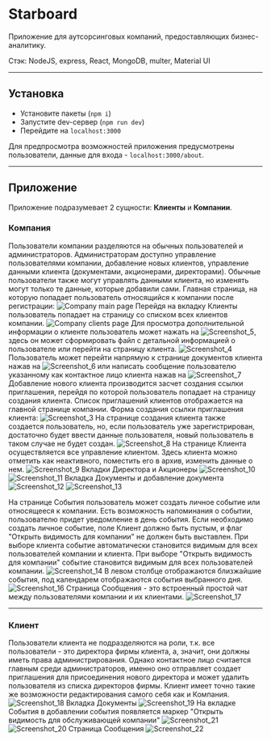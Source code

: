 # Starboard
Приложение для аутсорсинговых компаний, предоставляющих бизнес-аналитику.

Стэк: NodeJS, express, React, MongoDB, multer, Material UI
___
## Установка
- Установите пакеты (`npm i`)
- Запустите dev-сервер (`npm run dev`)
- Перейдите на `localhost:3000`

Для предпросмотра возможностей приложения предусмотрены пользователи, данные для входа - `localhost:3000/about`.
___
## Приложение
Приложение подразумевает 2 сущности: **Клиенты** и **Компании**.

### Компания
Пользователи компании разделяются на обычных пользователей и администраторов. Администраторам доступно управление пользователями компании, добавление новых клиентов, управление данными клиента (документами, акционерами, директорами). Обычные пользователи также могут управлять данными клиента, но изменять могут только те данные, которые добавили сами.
Главная страница, на которую попадает пользователь относящийся к компании после регистрации:
![Company main page](https://user-images.githubusercontent.com/87199667/172190310-df708beb-4016-40f8-8d3a-1c6bb45e159e.png)
Перейдя на вкладку Клиенты пользователь попадает на страницу со списком всех клиентов компании.
![Company clients page](https://user-images.githubusercontent.com/87199667/172193134-098ec606-3ba1-4024-8a8c-9f30b4ba0da6.png)
Для просмотра дополнительной информации о клиенте пользователь может нажать на  ![Screenshot_5](https://user-images.githubusercontent.com/87199667/172195184-ce455e42-49a9-4bb1-88e5-d7052247163b.png), здесь он может сформировать файл с детальной информацией о пользователе или перейти на страницу клиента.
![Screenshot_4](https://user-images.githubusercontent.com/87199667/172196015-13c664e0-0db8-4cae-b706-f5ddce6065b0.png)
Пользователь может перейти напрямую к странице документов клиента нажав на ![Screenshot_6](https://user-images.githubusercontent.com/87199667/172196467-be5d77d0-5091-4742-a2c6-13a0d8b1a0e0.png) или написать сообщение пользователю указанному как контактное лицо клиента нажав на ![Screenshot_7](https://user-images.githubusercontent.com/87199667/172197081-3730c10b-1184-4a0a-acdb-e3719e54d677.png)
Добавление нового клиента производится засчет создания ссылки приглашения, перейдя по которой пользователь попадает на страницу создания клиента. Список приглашений клиентов отображается на главной странице компании. 
Форма создания ссылки приглашения клиента:
![Screenshot_3](https://user-images.githubusercontent.com/87199667/172193947-85ebb0e9-482f-40ae-b58b-6ec3e3811140.png)
На странице создания клиента также создается пользователь, но, если пользователь уже зарегистрирован, достаточно будет ввести данные пользователя, новый пользователь в таком случае не будет создан.
![Screenshot_8](https://user-images.githubusercontent.com/87199667/172198259-59fe24ed-577d-4dc9-b0c1-28ad414a12a9.png)
На странице Клиента осуществляется все управление клиентом. Здесь клиента можно отметить как неактивного, поместить его в архив, изменить данные о нем.
![Screenshot_9](https://user-images.githubusercontent.com/87199667/172200400-b2760bbd-9aef-4748-8d2b-13b86cb68337.png)
Вкладки Директора и Акционеры
![Screenshot_10](https://user-images.githubusercontent.com/87199667/172200948-b31d775c-a7a5-4b75-b960-88b75407d020.png)
![Screenshot_11](https://user-images.githubusercontent.com/87199667/172201060-f6edeb5c-9319-46b9-a972-f61333cda407.png)
Вкладка Документы и добавление документа
![Screenshot_12](https://user-images.githubusercontent.com/87199667/172204787-1a53fa12-8287-464a-8b5d-62dd3b8a9484.png)
![Screenshot_13](https://user-images.githubusercontent.com/87199667/172205008-c346acfb-7e70-4b3e-b6be-df6dbd121fd2.png)

На странице События пользователь может создать личное событие или относящееся к компании. Есть возможность напоминания о событии, пользователю придет уведомление в день события.
Если необходимо создать личное событие, поле Клиент должно быть пустым, и флаг "Открыть видимость для компании" не должен быть выставлен. При выборе клиента событие автоматически становится видимым для всех пользователей компании и клиента.
При выборе "Открыть видимость для компании" событие становится видимым для всех пользователей компании.
![Screenshot_14](https://user-images.githubusercontent.com/87199667/172206504-35516c4d-687f-4a3e-aa9e-44ba915e2f6a.png)
В левом столбце отображаются близжайшие события, под календарем отображаются события выбранного дня.
![Screenshot_16](https://user-images.githubusercontent.com/87199667/172208306-71e65f98-abf6-494a-9de0-61ff08f338d7.png)
Страница Сообщения - это встроенный простой чат между пользователями компании и их клиентами.
![Screenshot_17](https://user-images.githubusercontent.com/87199667/172209010-6b0bfc70-4ae5-463b-85db-b378a61c3eb5.png)
___
### Клиент
Пользователи клиента не подразделяются на роли, т.к. все пользователи - это директора фирмы клиента, а, значит, они должны иметь права администрирования. Однако контактное лицо считается главным среди администраторов, именно оно отправляет создает приглашения для присоединения нового директора и может удалить пользователя из списка директоров фирмы.
Клиент имеет точно такие же возможности редактирования самого себя как и Компания.
![Screenshot_18](https://user-images.githubusercontent.com/87199667/172213443-c8c1c838-8ae1-407b-8587-62487a7cc227.png)
Вкладка Документы
![Screenshot_19](https://user-images.githubusercontent.com/87199667/172213643-a100fc78-0869-4613-b359-b6cb4139eba0.png)
На вкладке События в добавлении события появляется маркер "Открыть видимость для обслуживающей компании"
![Screenshot_21](https://user-images.githubusercontent.com/87199667/172214216-57510ca5-1a8d-4579-b003-777e522f4d3e.png)
![Screenshot_20](https://user-images.githubusercontent.com/87199667/172213837-e59538da-2fe2-4b17-9602-06ec9e176b44.png)
Страница Сообщения
![Screenshot_22](https://user-images.githubusercontent.com/87199667/172214362-139d4756-8fd6-4b9d-b31f-242b443f8eba.png)
